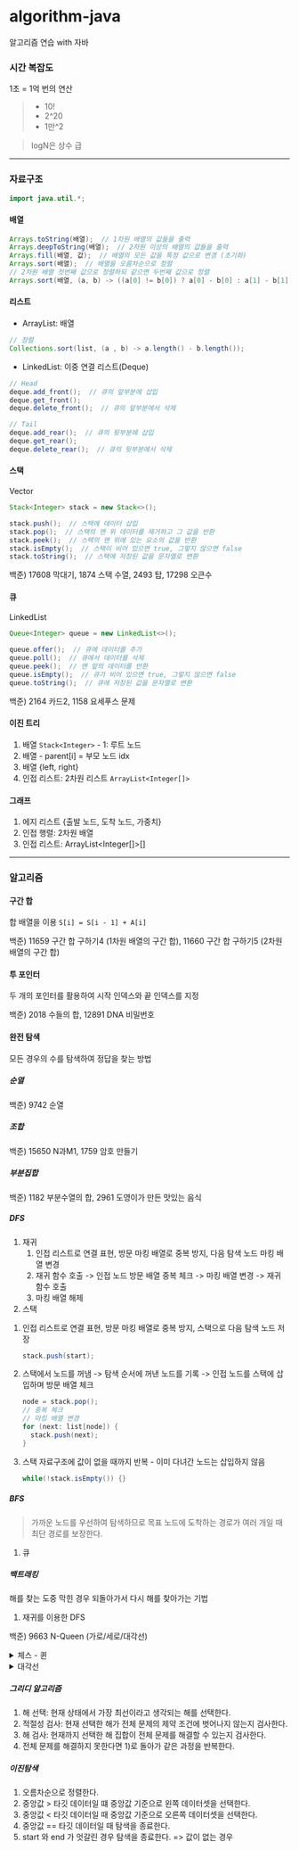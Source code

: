 # algorithm-java
알고리즘 연습 with 자바

### 시간 복잡도

1초 = 1억 번의 연산
> - 10!
> - 2^20
> - 1만^2

> logN은 상수 급

---

### 자료구조

```java
import java.util.*;
```

#### 배열

```java
Arrays.toString(배열);  // 1차원 배열의 값들을 출력
Arrays.deepToString(배열);  // 2차원 이상의 배열의 값들을 출력
Arrays.fill(배열, 값);  // 배열의 모든 값을 특정 값으로 변경 (초기화)
Arrays.sort(배열);  // 배열을 오름차순으로 정렬
// 2차원 배열 첫번째 값으로 정렬하되 같으면 두번째 값으로 정렬
Arrays.sort(배열, (a, b) -> ((a[0] != b[0]) ? a[0] - b[0] : a[1] - b[1]));
```

#### 리스트

- ArrayList: 배열
```java
// 정렬
Collections.sort(list, (a , b) -> a.length() - b.length());
```
- LinkedList: 이중 연결 리스트(Deque)
```java
// Head
deque.add_front();  // 큐의 앞부분에 삽입
deque.get_front();
deque.delete_front();  // 큐의 앞부분에서 삭제

// Tail
deque.add_rear();  // 큐의 뒷부분에 삽입
deque.get_rear();
deque.delete_rear();  // 큐의 뒷부분에서 삭제
```

#### 스택
Vector

```java
Stack<Integer> stack = new Stack<>();

stack.push();  // 스택에 데이터 삽입
stack.pop();  // 스택의 맨 위 데이터를 제거하고 그 값을 반환
stack.peek();  // 스택의 맨 위에 있는 요소의 값을 반환
stack.isEmpty();  // 스택이 비어 있으면 true, 그렇지 않으면 false
stack.toString();  // 스택에 저장된 값을 문자열로 변환
```
백준) 17608 막대기, 1874 스택 수열, 2493 탑, 17298 오큰수

#### 큐
LinkedList

```java
Queue<Integer> queue = new LinkedList<>();

queue.offer();  // 큐에 데이터를 추가
queue.poll();  // 큐에서 데이터를 삭제
queue.peek();  // 맨 앞의 데이터를 반환
queue.isEmpty();  // 큐가 비어 있으면 true, 그렇지 않으면 false
queue.toString();  // 큐에 저장된 값을 문자열로 변환
```
백준) 2164 카드2, 1158 요세푸스 문제

#### 이진 트리
1) 배열 `Stack<Integer>` - 1: 루트 노드
2) 배열 - parent[i] = 부모 노드 idx
3) 배열 {left, right}
4) 인접 리스트: 2차원 리스트 `ArrayList<Integer[]>`

#### 그래프
1) 에지 리스트 {출발 노드, 도착 노드, 가중치}
2) 인접 행렬: 2차원 배열
3) 인접 리스트: ArrayList<Integer[]>[]

---

### 알고리즘

#### 구간 합
합 배열을 이용 `S[i] = S[i - 1] + A[i]`

백준) 11659 구간 합 구하기4 (1차원 배열의 구간 합), 11660 구간 합 구하기5 (2차원 배열의 구간 합)

#### 투 포인터
두 개의 포인터를 활용하여 시작 인덱스와 끝 인덱스를 지정

백준) 2018 수들의 합, 12891 DNA 비밀번호

#### 완전 탐색
모든 경우의 수를 탐색하여 정답을 찾는 방법

##### 순열

백준) 9742 순열

##### 조합

백준) 15650 N과M1, 1759 암호 만들기

##### 부분집합

백준) 1182 부분수열의 합, 2961 도영이가 만든 맛있는 음식

##### DFS
1) 재귀
   1. 인접 리스트로 연결 표현, 방문 마킹 배열로 중복 방지, 다음 탐색 노드 마킹 배열 변경
   2. 재귀 함수 호출 -> 인접 노드 방문 배열 중복 체크 -> 마킹 배열 변경 -> 재귀 함수 호출
   3. 마킹 배열 해제
2) 스택
  1. 인접 리스트로 연결 표현, 방문 마킹 배열로 중복 방지, 스택으로 다음 탐색 노드 저장
     ```java
     stack.push(start);
     ```
  3. 스택에서 노드를 꺼냄 -> 탐색 순서에 꺼낸 노드를 기록 -> 인접 노드를 스택에 삽입하며 방문 배열 체크
     ```java
     node = stack.pop();
     // 중복 체크
     // 마킹 배열 변경
     for (next: list[node]) {
       stack.push(next);
     }
     ```
  5. 스택 자료구조에 값이 없을 때까지 반복 - 이미 다녀간 노드는 삽입하지 않음
     ```java
     while(!stack.isEmpty()) {}
     ```

##### BFS
> 가까운 노드를 우선하여 탐색하므로 목표 노드에 도착하는 경로가 여러 개일 때 최단 경로를 보장한다.
1) 큐

##### 백트래킹
해를 찾는 도중 막힌 경우 되돌아가서 다시 해를 찾아가는 기법
1) 재귀를 이용한 DFS

백준) 9663 N-Queen (가로/세로/대각선)

<details>
   <summary>체스 - 퀸</summary>
   상하좌우, 대각선 4방향으로 거리 제한 없이 이동할 수 있는 기물
</details>

<details>
   <summary>대각선</summary>
   abs(y - y`) == abs(x - x')

   기울기 = 1
</details>

##### 그리디 알고리즘
1) 해 선택: 현재 상태에서 가장 최선이라고 생각되는 해를 선택한다.
2) 적절성 검사: 현재 선택한 해가 전체 문제의 제약 조건에 벗어나지 않는지 검사한다.
3) 해 검사: 현재까지 선택한 해 집합이 전체 문제를 해결할 수 있는지 검사한다.
4) 전체 문제를 해결하지 못한다면 1)로 돌아가 같은 과정을 반복한다.

##### 이진탐색
1) 오름차순으로 정렬한다.
2) 중앙값 > 타깃 데이터일 떄 중앙값 기준으로 왼쪽 데이터셋을 선택한다.
3) 중앙값 < 타깃 데이터일 때 중앙값 기준으로 오른쪽 데이터셋을 선택한다.
4) 중앙값 == 타깃 데이터일 때 탐색을 종료한다.
5) start 와 end 가 엇갈린 경우 탐색을 종료한다. => 값이 없는 경우
